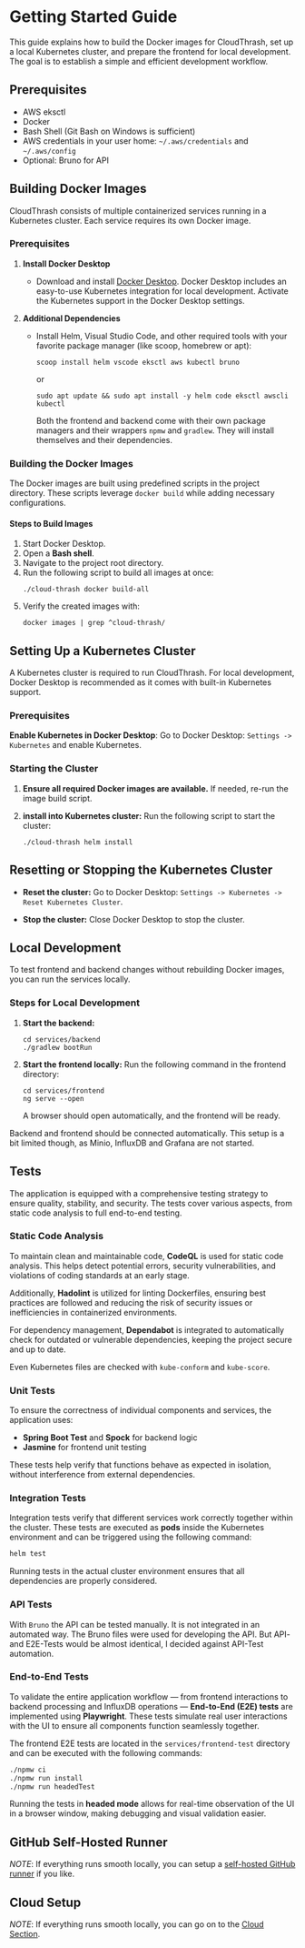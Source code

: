 # Getting Started Guide

This guide explains how to build the Docker images for CloudThrash, set up a local Kubernetes cluster, and prepare the frontend for local development. The goal is to establish a simple and efficient development workflow.

## Prerequisites

-   AWS eksctl
-   Docker
-   Bash Shell (Git Bash on Windows is sufficient)
-   AWS credentials in your user home: `~/.aws/credentials` and `~/.aws/config`
-   Optional: Bruno for API

## Building Docker Images

CloudThrash consists of multiple containerized services running in a Kubernetes cluster. Each service requires its own Docker image.

### Prerequisites

1. **Install Docker Desktop**
   - Download and install [Docker Desktop](https://www.docker.com/products/docker-desktop). Docker Desktop includes an easy-to-use Kubernetes integration for local development. Activate the Kubernetes support in the Docker Desktop settings.

2. **Additional Dependencies**
   - Install Helm, Visual Studio Code, and other required tools with your favorite package manager (like scoop, homebrew or apt):
     ```shell
     scoop install helm vscode eksctl aws kubectl bruno
     ```
     or
     ```shell
     sudo apt update && sudo apt install -y helm code eksctl awscli kubectl
     ```

     Both the frontend and backend come with their own package managers and their wrappers `npmw` and `gradlew`. They will install themselves and their dependencies.

### Building the Docker Images

The Docker images are built using predefined scripts in the project directory. These scripts leverage `docker build` while adding necessary configurations.

#### Steps to Build Images

1. Start Docker Desktop.
2. Open a **Bash shell**.
3. Navigate to the project root directory.
4. Run the following script to build all images at once:
   ```shell
   ./cloud-thrash docker build-all
   ```
5. Verify the created images with:
   ```shell
   docker images | grep ^cloud-thrash/
   ```

## Setting Up a Kubernetes Cluster

A Kubernetes cluster is required to run CloudThrash. For local development, Docker Desktop is recommended as it comes with built-in Kubernetes support.

### Prerequisites

**Enable Kubernetes in Docker Desktop**: Go to Docker Desktop: `Settings -> Kubernetes` and enable Kubernetes.

### Starting the Cluster

1. **Ensure all required Docker images are available.**
   If needed, re-run the image build script.

2. **install into Kubernetes cluster:**
   Run the following script to start the cluster:
   ```shell
   ./cloud-thrash helm install
   ```

## Resetting or Stopping the Kubernetes Cluster

- **Reset the cluster:**
  Go to Docker Desktop: `Settings -> Kubernetes -> Reset Kubernetes Cluster`.

- **Stop the cluster:**
  Close Docker Desktop to stop the cluster.

## Local Development

To test frontend and backend changes without rebuilding Docker images, you can run the services locally.

### Steps for Local Development

1. **Start the backend:**
   ```shell
   cd services/backend
   ./gradlew bootRun
   ```

2. **Start the frontend locally:**
   Run the following command in the frontend directory:
   ```shell
   cd services/frontend
   ng serve --open
   ```
   A browser should open automatically, and the frontend will be ready.

Backend and frontend should be connected automatically. This setup is a bit limited though, as Minio, InfluxDB and Grafana are not started. 

## Tests  

The application is equipped with a comprehensive testing strategy to ensure quality, stability, and security. The tests cover various aspects, from static code analysis to full end-to-end testing.  

### Static Code Analysis  

To maintain clean and maintainable code, **CodeQL** is used for static code analysis. This helps detect potential errors, security vulnerabilities, and violations of coding standards at an early stage.  

Additionally, **Hadolint** is utilized for linting Dockerfiles, ensuring best practices are followed and reducing the risk of security issues or inefficiencies in containerized environments.  

For dependency management, **Dependabot** is integrated to automatically check for outdated or vulnerable dependencies, keeping the project secure and up to date.  

Even Kubernetes files are checked with `kube-conform` and `kube-score`.

### Unit Tests  

To ensure the correctness of individual components and services, the application uses:  

- **Spring Boot Test** and **Spock** for backend logic  
- **Jasmine** for frontend unit testing  

These tests help verify that functions behave as expected in isolation, without interference from external dependencies.  

### Integration Tests  

Integration tests verify that different services work correctly together within the cluster. These tests are executed as **pods** inside the Kubernetes environment and can be triggered using the following command:  

```bash
helm test
```  

Running tests in the actual cluster environment ensures that all dependencies are properly considered.

### API Tests

With `Bruno` the API can be tested manually. It is not integrated in an automated way. The Bruno files were used for developing the API. But API- and E2E-Tests would be almost identical, I decided against API-Test automation.

### End-to-End Tests  

To validate the entire application workflow — from frontend interactions to backend processing and InfluxDB operations — **End-to-End (E2E) tests** are implemented using **Playwright**. These tests simulate real user interactions with the UI to ensure all components function seamlessly together.  

The frontend E2E tests are located in the `services/frontend-test` directory and can be executed with the following commands:  

```bash
./npmw ci
./npmw run install
./npmw run headedTest
```  

Running the tests in **headed mode** allows for real-time observation of the UI in a browser window, making debugging and visual validation easier.  

## GitHub Self-Hosted Runner

_NOTE_: If everything runs smooth locally, you can setup a [self-hosted GitHub runner](github-runner.md) if you like.

## Cloud Setup

_NOTE_: If everything runs smooth locally, you can go on to the [Cloud Section](cloud.md).
